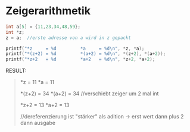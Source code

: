 # Zeigerarithmetik

```C
int a[5] = {11,23,34,48,59};
int *z;
z = a;  //erste adresse von a wird in z gepackt

printf("*z     = %d         *a     = %d\n", *z, *a);
printf("*(z+2) = %d         *(a+2) = %d\n", *(z+2), *(a+2));
printf("*z+2   = %d         *a+2   = %d\n", *z+2, *a+2);
```
RESULT:
> *z     = 11         *a     = 11
> 
> *(z+2) = 34         *(a+2) = 34 //verschiebt zeiger um 2 mal int
> 
> *z+2   = 13         *a+2   = 13
> 
> //dereferenzierung ist "stärker" als adition -> erst wert dann plus 2 dann ausgabe

